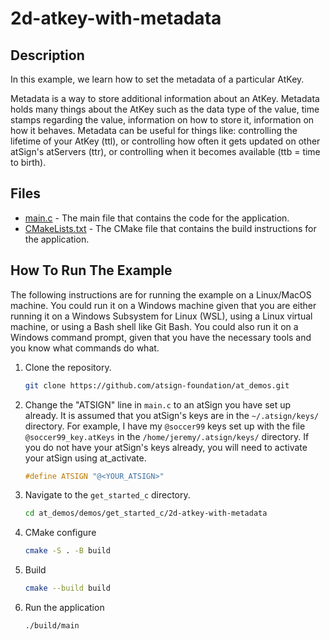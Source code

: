 # 2d-atkey-with-metadata

## Description

In this example, we learn how to set the metadata of a particular AtKey.

Metadata is a way to store additional information about an AtKey. Metadata holds many things about the AtKey such as the data type of the value, time stamps regarding the value, information on how to store it, information on how it behaves. Metadata can be useful for things like: controlling the lifetime of your AtKey (ttl), or controlling how often it gets updated on other atSign's atServers (ttr), or controlling when it becomes available (ttb = time to birth).

## Files

- [main.c](./main.c) - The main file that contains the code for the application.
- [CMakeLists.txt](./CMakeLists.txt) - The CMake file that contains the build instructions for the application.

## How To Run The Example

The following instructions are for running the example on a Linux/MacOS machine. You could run it on a Windows machine given that you are either running it on a Windows Subsystem for Linux (WSL), using a Linux virtual machine, or using a Bash shell like Git Bash. You could also run it on a Windows command prompt, given that you have the necessary tools and you know what commands do what.

1. Clone the repository.

    ```sh
    git clone https://github.com/atsign-foundation/at_demos.git
    ```

1. Change the "ATSIGN" line in `main.c` to an atSign you have set up already. It is assumed that you atSign's keys are in the `~/.atsign/keys/` directory. For example, I have my `@soccer99` keys set up with the file `@soccer99_key.atKeys` in the `/home/jeremy/.atsign/keys/` directory. If you do not have your atSign's keys already, you will need to activate your atSign using at_activate.

    ```c
    #define ATSIGN "@<YOUR_ATSIGN>"
    ```

1. Navigate to the `get_started_c` directory.

    ```sh
    cd at_demos/demos/get_started_c/2d-atkey-with-metadata
    ```

1. CMake configure

    ```sh
    cmake -S . -B build
    ```

1. Build

    ```sh
    cmake --build build
    ```

1. Run the application

    ```sh
    ./build/main
    ```